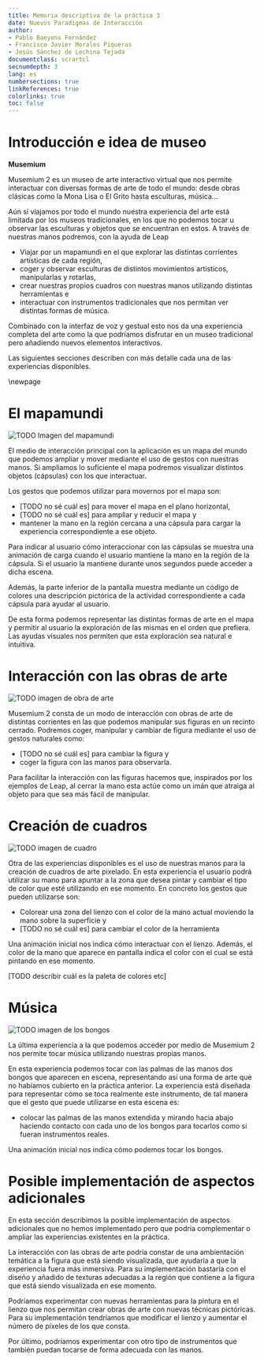 ```yaml
---
title: Memoria descriptiva de la práctica 3 
date: Nuevos Paradigmas de Interacción
author:
- Pablo Baeyens Fernández
- Francisco Javier Morales Piqueras
- Jesús Sánchez de Lechina Tejada
documentclass: scrartcl
secnumdepth: 3
lang: es
numbersections: true
linkReferences: true
colorlinks: true
toc: false
---
```


# Introducción e idea de museo 

**Musemium**

Musemium 2 es un museo de arte interactivo virtual que nos permite interactuar con diversas formas de arte de todo el mundo: desde obras clásicas como la Mona Lisa o El Grito hasta esculturas, música... 

Aún si viajamos por todo el mundo nuestra experiencia del arte está limitada por los museos tradicionales, en los que no podemos tocar u observar las esculturas y objetos que se encuentran en estos. A través de nuestras manos podremos, con la ayuda de Leap 

- Viajar por un mapamundi en el que explorar las distintas corrientes artísticas de cada región,
- coger y observar esculturas de distintos movimientos artísticos, manipularlas y rotarlas,
- crear nuestras propios cuadros con nuestras manos utilizando distintas herramientas e
- interactuar con instrumentos tradicionales que nos permitan ver distintas formas de música.

Combinado con la interfaz de voz y gestual esto nos da una experiencia completa del arte como la que podríamos disfrutar en un museo tradicional pero añadiendo nuevos elementos interactivos.

Las siguientes secciones describen con más detalle cada una de las experiencias disponibles.

\newpage

# El mapamundi

![TODO Imagen del mapamundi]()

El medio de interacción principal con la aplicación es un mapa del mundo que podemos ampliar y mover mediante el uso de gestos con nuestras manos. Si ampliamos lo suficiente el mapa podremos visualizar distintos objetos (cápsulas) con los que interactuar.

Los gestos que podemos utilizar para movernos por el mapa son:

- [TODO no sé cuál es] para mover el mapa en el plano horizontal,
- [TODO no sé cuál es] para ampliar y reducir el mapa y
- mantener la mano en la región cercana a una cápsula para cargar la experiencia correspondiente a ese objeto.

Para indicar al usuario cómo interaccionar con las cápsulas se muestra una animación de carga cuando el usuario mantiene la mano en la región de la cápsula. Si el usuario la mantiene durante unos segundos puede acceder a dicha escena.

Además, la parte inferior de la pantalla muestra mediante un código de colores una descripción pictórica de la actividad correspondiente a cada cápsula para ayudar al usuario.

De esta forma podemos representar las distintas formas de arte en el mapa y permitir al usuario la exploración de las mismas en el orden que prefiera. Las ayudas visuales nos permiten que esta exploración sea natural e intuitiva.


# Interacción con las obras de arte

![TODO imagen de obra de arte]()

Musemium 2 consta de un modo de interacción con obras de arte de distintas corrientes en las que podemos manipular sus figuras en un recinto cerrado. Podremos coger, manipular y cambiar de figura mediante el uso de gestos naturales como:

- [TODO no sé cuál es] para cambiar la figura y
- coger la figura con las manos para observarla.

Para facilitar la interacción con las figuras hacemos que, inspirados por los ejemplos de Leap, al cerrar la mano esta actúe como un imán que atraiga al objeto para que sea más fácil de manipular.

# Creación de cuadros

![TODO imagen de cuadro]()

Otra de las experiencias disponibles es el uso de nuestras manos para la creación de cuadros de arte pixelado.
En esta experiencia el usuario podrá utilizar su mano para apuntar a la zona que desea pintar y cambiar el tipo de color que esté utilizando en ese momento. En concreto los gestos que pueden utilizarse son:

- Colorear una zona del lienzo con el color de la mano actual moviendo la mano sobre la superficie y
- [TODO no sé cuál es] para cambiar el color de la herramienta

Una animación inicial nos indica cómo interactuar con el lienzo.
Además, el color de la mano que aparece en pantalla indica el color con el cual se está pintando en ese momento.

[TODO describir cuál es la paleta de colores etc]

# Música

![TODO imagen de los bongos]()

La última experiencia a la que podemos acceder por medio de Musemium 2 nos permite tocar música utilizando nuestras propias manos.

En esta experiencia podemos tocar con las palmas de las manos dos bongos que aparecen en escena, representando así una forma de arte que no habíamos cubierto en la práctica anterior. La experiencia está diseñada para representar cómo se toca realmente este instrumento, de tal manera que el gesto que puede utilizarse en esta escena es:

- colocar las palmas de las manos extendida y mirando hacia abajo haciendo contacto con cada uno de los bongos para tocarlos como si fueran instrumentos reales.

Una animación inicial nos indica cómo podemos tocar los bongos.


# Posible implementación de aspectos adicionales

En esta sección describimos la posible implementación de aspectos adicionales que no hemos implementado pero que podría complementar o ampliar las experiencias existentes en la práctica.

La interacción con las obras de arte podría constar de una ambientación temática a la figura que está siendo visualizada, que ayudaría a que la experiencia fuera más inmersiva. Para su implementación bastaría con el diseño y añadido de texturas adecuadas a la región que contiene a la figura que está siendo visualizada en ese momento.

Podríamos experimentar con nuevas herramientas para la pintura en el lienzo que nos permitan crear obras de arte con nuevas técnicas pictóricas. Para su implementación tendríamos que modificar el lienzo y aumentar el número de píxeles de los que consta.

Por último, podríamos experimentar con otro tipo de instrumentos que también puedan tocarse de forma adecuada con las manos.
